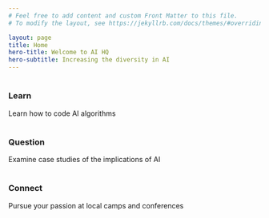 ```yaml
---
# Feel free to add content and custom Front Matter to this file.
# To modify the layout, see https://jekyllrb.com/docs/themes/#overriding-theme-defaults

layout: page
title: Home
hero-title: Welcome to AI HQ
hero-subtitle: Increasing the diversity in AI
---
```

<!-- 
<div class="hero-image-container">
    <img src="{{site.baseurl}}/assets/img/{{page.title}}-hero.jpg">
    <div class="hero-text">
        <h1 class="intro-title"><b>Welcome to AI HQ</b></h1>
        <h4>Increasing the diversity in AI</h4>
    </div>
</div> -->

<div class="container">
    <div class="row">
        <div class="col-sm">
            <div class="fancy-card">
                <div class="page-card-symbol">
                    <h1><i class="fas fa-code"></i></h1>
                </div>
                <div class="page-card-title">
                    <h3>Learn</h3>
                </div>
                <div class="page-card-description">
                    <p>
                        <!-- Learn how to code AI algorithms to conceptialize and implement in you next project -->
                        Learn how to code AI algorithms
                    </p>
                </div>
            </div>
        </div>
        <div class="col-sm">
            <div class="fancy-card">
                <div class="page-card-symbol">
                    <h1><i class="fas fa-balance-scale"></i></h1>
                </div>
                <div class="page-card-title">
                    <h3>Question</h3>
                </div>
                <div class="page-card-description">
                    <p>
                        <!-- Examine stories and case studies of the implications and ethics of AI and its use -->
                        Examine case studies of the implications of AI
                    </p>
                </div>
            </div>
        </div>
        <div class="col-sm">
            <div class="fancy-card">
                <div class="page-card-symbol">
                    <h1><i class="fas fa-link"></i></h1>
                </div>
                <div class="page-card-title">
                    <h3>Connect</h3>
                </div>
                <div class="page-card-description">
                    <p>
                        <!-- Find a tech camp or conference near you to build your skills and expand your network -->
                        Pursue your passion at local camps and conferences
                    </p>
                </div>
            </div>
        </div>
    </div>
</div>

